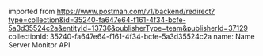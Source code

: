 imported from https://www.postman.com/v1/backend/redirect?type=collection&id=35240-fa647e64-f161-4f34-bcfe-5a3d35524c2a&entityId=13736&publisherType=team&publisherId=37129
collectionId: 35240-fa647e64-f161-4f34-bcfe-5a3d35524c2a
name: Name Server Monitor API